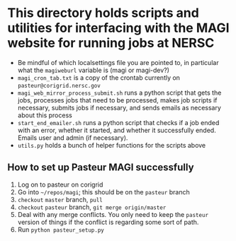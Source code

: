 # This directory holds scripts and utilities for interfacing with the MAGI website for running jobs at NERSC

* Be mindful of which localsettings file you are pointed to, in particular what the `magiweburl` variable is (magi or magi-dev?)
* `magi_cron_tab.txt` is a copy of the crontab currently on `pasteur@corigrid.nersc.gov`
* `magi_web_mirror_process_submit.sh` runs a python script that gets the jobs, processes jobs that need to be processed, makes job scripts if necessary, submits jobs if necessary, and sends emails as necessary about this process
* `start_end_emailer.sh` runs a python script that checks if a job ended with an error, whether it started, and whether it successfully ended. Emails user and admin (if necessary).
* `utils.py` holds a bunch of helper functions for the scripts above

## How to set up Pasteur MAGI successfully
1. Log on to pasteur on corigrid
2. Go into `~/repos/magi`; this should be on the `pasteur` branch
3. `checkout` `master` branch, `pull`
4. `checkout` `pasteur` branch, `git merge origin/master`
5. Deal with any merge conflicts. You only need to keep the `pasteur` version of things if the conflict is regarding some sort of path.
5. Run `python pasteur_setup.py`